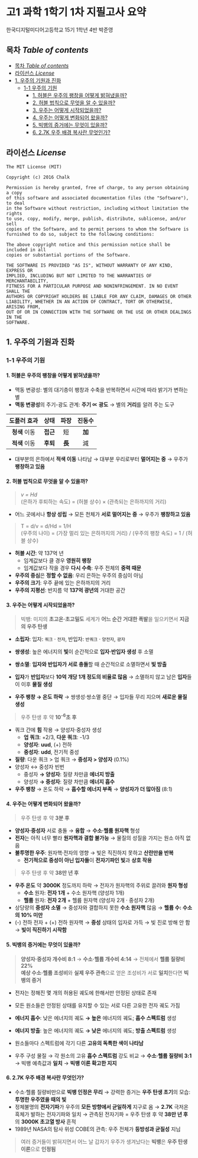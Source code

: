 # 고1 과학 1학기 1차 지필고사 요약
한국디지털미디어고등학교 15기 1학년 4반 박준영

## 목차 _Table of contents_
<!-- TOC depthFrom:2 depthTo:8 withLinks:1 updateOnSave:1 orderedList:0 -->

- [목차 _Table of contents_](#목차-table-of-contents)
- [라이선스 _License_](#라이선스-license)
- [1. 우주의 기원과 진화](#1-우주의-기원과-진화)
	- [1-1 우주의 기원](#1-1-우주의-기원)
		- [1. 허블은 우주의 팽창을 어떻게 밝혀냈을까?](#1-허블은-우주의-팽창을-어떻게-밝혀냈을까)
		- [2. 허블 법칙으로 무엇을 알 수 있을까?](#2-허블-법칙으로-무엇을-알-수-있을까)
		- [3. 우주는 어떻게 시작되었을까?](#3-우주는-어떻게-시작되었을까)
		- [4. 우주는 어떻게 변화되어 왔을까?](#4-우주는-어떻게-변화되어-왔을까)
		- [5. 빅뱅의 증거에는 무엇이 있을까?](#5-빅뱅의-증거에는-무엇이-있을까)
		- [6. 2.7K 우주 배경 복사란 무엇인가?](#6-27k-우주-배경-복사란-무엇인가)

<!-- /TOC -->

## 라이선스 _License_
```
The MIT License (MIT)

Copyright (c) 2016 Chalk

Permission is hereby granted, free of charge, to any person obtaining a copy
of this software and associated documentation files (the "Software"), to deal
in the Software without restriction, including without limitation the rights
to use, copy, modify, merge, publish, distribute, sublicense, and/or sell
copies of the Software, and to permit persons to whom the Software is
furnished to do so, subject to the following conditions:

The above copyright notice and this permission notice shall be included in all
copies or substantial portions of the Software.

THE SOFTWARE IS PROVIDED "AS IS", WITHOUT WARRANTY OF ANY KIND, EXPRESS OR
IMPLIED, INCLUDING BUT NOT LIMITED TO THE WARRANTIES OF MERCHANTABILITY,
FITNESS FOR A PARTICULAR PURPOSE AND NONINFRINGEMENT. IN NO EVENT SHALL THE
AUTHORS OR COPYRIGHT HOLDERS BE LIABLE FOR ANY CLAIM, DAMAGES OR OTHER
LIABILITY, WHETHER IN AN ACTION OF CONTRACT, TORT OR OTHERWISE, ARISING FROM,
OUT OF OR IN CONNECTION WITH THE SOFTWARE OR THE USE OR OTHER DEALINGS IN THE
SOFTWARE.
```

## 1. 우주의 기원과 진화

### 1-1 우주의 기원

#### 1. 허블은 우주의 팽창을 어떻게 밝혀냈을까?

- 맥동 변광성: 별의 대기층이 팽창과 수축을 반복하면서 시간에 따라 밝기가 변하는 별
- **맥동 변광성**의 주기-광도 관계: **주기 ∝ 광도** → 별의 **거리**를 알려 주는 도구 <!--**-->

| 도플러 효과 | 상태 | 파장 | 진동수 |
| :-: | :-: | :-: | :-: |
| **청색** 이동 | **접근** | 短 | **加** |
| **적색** 이동 | **후퇴** | **長** | 減 |

- 대부분의 은하에서 **적색 이동** 나타남 → 대부분 우리로부터 **멀어지는 중** → 우주가 **팽창하고 있음**

#### 2. 허블 법칙으로 무엇을 알 수 있을까?
> _v = Hd_  
> (은하가 후퇴하는 속도) = (허블 상수) × (관측되는 은하까지의 거리)

- 어느 곳에서나 **항상 성립** → 모든 천체가 **서로 멀어지는 중** → 우주가 **팽창하고 있음**

> T = d/v = d/Hd = 1/H  
> (우주의 나이) = (가장 멀리 있는 은하까지의 거리) / (우주의 팽창 속도) = 1 / (허블 상수)

- **허블 시간**: 약 137억 년
	- 임계값보다 클 경우 **영원히 팽창**
	- 임계값보다 작을 경우 **다시 수축**: 우주 전체의 **중력 때문**
- **우주의 중심**은 **정할 수 없음**: 우리 은하는 우주의 중심이 아님
- **우주의 크기**: 우주 끝에 있는 은하까지의 거리
- **우주의 지평선**: 반지름 약 **137억 광년의** 거대한 공간

#### 3. 우주는 어떻게 시작되었을까?
> 빅뱅: 미지의 **초고온·초고밀도** 세계가 **어느 순간** **거대한 폭발**을 일으키면서 **지금의 우주 탄생**

- **소립자**: 입자: `쿼크` · `전자`, 반입자: `반쿼크` · `양전자`, `광자`
- **쌍생성**: 높은 에너지의 **빛**이 순간적으로 **입자·반입자 생성** 후 소멸
- **쌍소멸**: **입자와 반입자가 서로 충돌**할 때 순간적으로 소멸하면서 **빛 방출**


- **입자**가 **반입자**보다 **10억 개당 1개 정도의 비율로 많음** → 소멸하지 않고 남은 **입자**들이 이후 **물질 생성**
- **우주 팽창 → 온도 하락** → 쌍생성·쌍소멸 중단 → 입자들 무리 지으며 **새로운 물질 생성**

> 우주 탄생 후 약 **10<sup>-6</sup>초 후**

- 쿼크 간에 **힘** 작용 → 양성자·중성자 생성
	- **업 쿼크**: +2/3, **다운 쿼크**: -1/3
	- **양성자**: **uud**, (+) 전하
	- **중성자**: **udd**, 전기적 중성
- **질량**: 다운 쿼크 > 업 쿼크 → **중성자 > 양성자** (0.1%)
- 양성자 ↔ 중성자 빈번
	- 중성자 **→ 양성자**: 질량 차만큼 **에너지 방출**
	- 양성자 **→ 중성자**: 질량 차만큼 **에너지 흡수**
- **우주 팽창** → 온도 하락 → **흡수할 에너지 부족** → **양성자가 더 많아짐** (8:1)

#### 4. 우주는 어떻게 변화되어 왔을까?
> 우주 탄생 후 약 **3분 후**

- **양성자·중성자** 서로 충돌 → **융합** → **수소·헬륨 원자핵** 형성
- **전자**는 아직 너무 빨라 **원자핵과 결합 불가능** → 물질의 성질을 가지는 원소 아직 없음
- **불투명한 우주**: 원자핵·전자의 영향 → 빛은 직진하지 못하고 **산란만을 반복**
	- **전기적으로 중성이 아닌 입자들**이 **전자기파인 빛**과 **상호 작용**

> 우주 탄생 후 약 **38만 년 후**

- **우주 온도** 약 **3000K** 정도까지 하락 → 전자가 원자핵의 주위로 끌려와 **원자 형성**
	- **수소** 원자: **전자 1개** + 수소 원자핵 (양성자 1개)
	- **헬륨** 원자: **전자 2개** + 헬륨 원자핵 (양성자 2개 · 중성자 2개)
- 상당량의 **중성자 소멸** → 중성자와 결합하지 못한 **수소 원자핵** 많음 → **헬륨 수: 수소의 10% 미만**
- (-) 전하 전자 + (+) 전하 원자핵 → **중성** 상태의 입자로 가득 → 빛 진로 방해 안 함 → **빛이 직진하기 시작함**

#### 5. 빅뱅의 증거에는 무엇이 있을까?
> **양성자·중성자 개수비 8:1** → **수소·헬륨 개수비 4:14** → 전체에서 **헬륨 질량비 22%**  
> **예상 수소·헬륨 조성비**와 **실제 우주 관측**으로 얻은 조성비가 서로 **일치**한다면 **빅뱅의 증거**

- 전자는 정해진 몇 개의 허용된 궤도에 한해서만 안정된 상태로 존재
- 모든 원소들은 안정된 상태를 유지할 수 있는 서로 다른 고유한 전자 궤도 가짐
- **에너지 흡수**: 낮은 에너지의 궤도 **→ 높은** 에너지의 궤도; **흡수 스펙트럼** 생성
- **에너지 방출**: 높은 에너지의 궤도 **→ 낮은** 에너지의 궤도; **방출 스펙트럼** 생성
- 원소들마다 스펙트럼에 각기 다른 **고유의 독특한 색이 나타남**


- 우주 구성 물질 → 각 원소의 고유 **흡수 스펙트럼** 강도 비교 → **수소·헬륨 질량비 3:1** → 빅뱅 예측값과 **일치** → **빅뱅 이론 확고한 지지**


#### 6. 2.7K 우주 배경 복사란 무엇인가?
- 수소·헬륨 질량비만으로 **빅뱅 인정은 무리** → 강력한 증거는 **우주 탄생 초기**의 모습: **투명한 우주였을 때의 빛**
- 정체불명의 **전자기파**가 우주의 **모든 방향에서 균일하게** 지구로 옴 → **2.7K** 극저온 흑체가 발하는 전자기파와 일치 → 관측된 전자기파 = 우주 탄생 후 약 **38만 년 후**의 **3000K 초고열 방사** 흔적
- 1989년 NASA의 탐사 위성 COBE의 관측: 우주 전체가 **등방성과 균질성** 지님


> 여러 증거들이 밝혀지면서 어느 날 갑자기 우주가 생겨났다는 **빅뱅**은 **우주 탄생 이론**으로 **인정됨**
